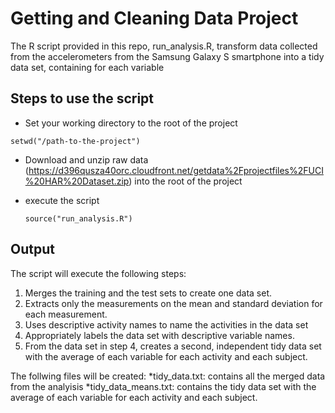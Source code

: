 Getting and Cleaning Data Project
=================================

The R script provided in this repo, run_analysis.R, transform data collected from the accelerometers from the Samsung Galaxy S smartphone into a tidy data set, containing for each variable

Steps to use the script
-----------------------

* Set your working directory to the root of the project

 `setwd("/path-to-the-project")`

* Download and unzip raw data (https://d396qusza40orc.cloudfront.net/getdata%2Fprojectfiles%2FUCI%20HAR%20Dataset.zip) into the root of the project

* execute the script

  `source("run_analysis.R")`


Output
------

The script will execute the following steps:

1. Merges the training and the test sets to create one data set.
2. Extracts only the measurements on the mean and standard deviation for each measurement. 
3. Uses descriptive activity names to name the activities in the data set
4. Appropriately labels the data set with descriptive variable names. 
5. From the data set in step 4, creates a second, independent tidy data set with the average of each variable for each activity and each subject.

The follwing files will be created:
*tidy_data.txt: contains all the merged data from the analyisis
*tidy_data_means.txt: contains the tidy data set with the average of each variable for each activity and each subject.


